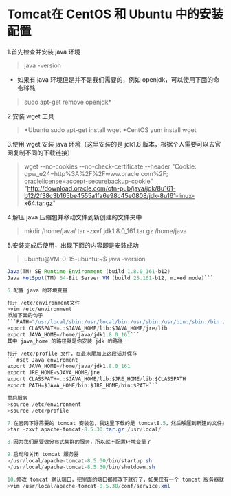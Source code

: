 # Tomcat在 CentOS 和 Ubuntu 中的安装配置

1.首先检查并安装 java 环境
>java -version
* 如果有 java 环境但是并不是我们需要的，例如 openjdk，可以使用下面的命令移除
>sudo apt-get remove openjdk*

2.安装 wget 工具
> *Ubuntu
>sudo apt-get install wget
> *CentOS
>yum install wget

3.使用 wget 安装 java 环境（这里安装的是 jdk1.8 版本，根据个人需要可以去官网复制不同的下载链接）
> wget --no-cookies --no-check-certificate --header "Cookie: gpw_e24=http%3A%2F%2Fwww.oracle.com%2F; oraclelicense=accept-securebackup-cookie" "http://download.oracle.com/otn-pub/java/jdk/8u161-b12/2f38c3b165be4555a1fa6e98c45e0808/jdk-8u161-linux-x64.tar.gz"


4.解压 java 压缩包并移动文件到新创建的文件夹中
>mkdir /home/java/
>tar -zxvf jdk1.8.0_161.tar.gz /home/java

5.安装完成后使用，出现下面的内容即是安装成功
>ubuntu@VM-0-15-ubuntu:~$ java -version
```java version "1.8.0_161"
Java(TM) SE Runtime Environment (build 1.8.0_161-b12)
Java HotSpot(TM) 64-Bit Server VM (build 25.161-b12, mixed mode)```

6.配置 java 的环境变量

打开 /etc/environment文件
>vim /etc/environment
添加下面的句子
```PATH="/usr/local/sbin:/usr/local/bin:/usr/sbin:/usr/bin:/sbin:/bin:/usr/games:/usr/local/games:$JAVA_HOME/bin"
export CLASSPATH=.:$JAVA_HOME/lib:$JAVA_HOME/jre/lib
export JAVA_HOME=/home/java/jdk1.8.0_161```
其中 java_home 的路径就是你安装 jdk 的路径

打开 /etc/profile 文件，在最末尾加上这段话并保存
```#set Java enviroment
export JAVA_HOME=/home/java/jdk1.8.0_161
export JRE_HOME=$JAVA_HOME/jre
export CLASSPATH=.:$JAVA_HOME/lib:$JRE_HOME/lib:$CLASSPATH
export PATH=$JAVA_HOME/bin:$JRE_HOME/bin:$PATH```

重启服务
>source /etc/environment
>source /etc/profile

7.在官网下好需要的 tomcat 安装包，我这里下载的是 tomcat8.5，然后解压到新建的文件夹中
>tar -zxvf apache-tomcat-8.5.30.tar.gz /usr/local/

8.因为我们是要做分布式集群的服务，所以就不配置环境变量了

9.启动和关闭 tomcat 服务器
>/usr/local/apache-tomcat-8.5.30/bin/startup.sh
>/usr/local/apache-tomcat-8.5.30/bin/shutdown.sh

10.修改 tomcat 默认端口，把里面的端口都修改下就行了，如果仅有一个 tomcat 服务器就只需要修改 connection 的8080端口就行了
>vim /usr/local/apache-tomcat-8.5.30/conf/service.xml

